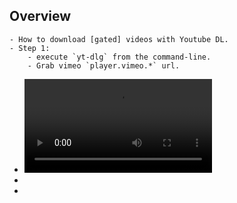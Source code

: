 ## Overview
	- How to download [gated] videos with Youtube DL.
	- Step 1:
		- execute `yt-dlg` from the command-line.
		- Grab vimeo `player.vimeo.*` url.
- ![ss_02012025_000708.mp4](../assets/ss_02012025_000708_1738457849037_0.mp4)
-
-